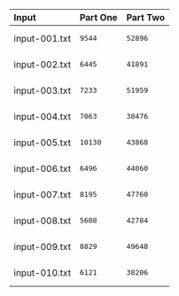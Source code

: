 | Input | Part One | Part Two |
|:---|:---|:---|
|input-001.txt|<pre>9544</pre>|<pre>52896</pre>|
|input-002.txt|<pre>6445</pre>|<pre>41891</pre>|
|input-003.txt|<pre>7233</pre>|<pre>51959</pre>|
|input-004.txt|<pre>7063</pre>|<pre>38476</pre>|
|input-005.txt|<pre>10130</pre>|<pre>43868</pre>|
|input-006.txt|<pre>6496</pre>|<pre>44060</pre>|
|input-007.txt|<pre>8195</pre>|<pre>47760</pre>|
|input-008.txt|<pre>5608</pre>|<pre>42784</pre>|
|input-009.txt|<pre>8829</pre>|<pre>49648</pre>|
|input-010.txt|<pre>6121</pre>|<pre>38206</pre>|
